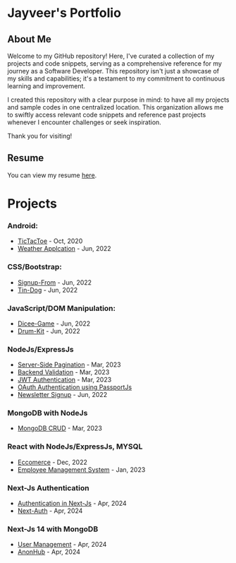 # Jayveer's Portfolio

## About Me
Welcome to my GitHub repository! Here, I've curated a collection of my projects and code snippets, serving as a comprehensive reference for my journey as a Software Developer. This repository isn't just a showcase of my skills and capabilities; it's a testament to my commitment to continuous learning and improvement.

I created this repository with a clear purpose in mind: to have all my projects and sample codes in one centralized location. This organization allows me to swiftly access relevant code snippets and reference past projects whenever I encounter challenges or seek inspiration.

Thank you for visiting!

## Resume
You can view my resume [here](https://github.com/jayyveer/resume/raw/main/Jayveer-Resume).

# Projects

### Android:
* [TicTacToe](https://github.com/jayyveer/TicTacToe) - Oct, 2020
* [Weather Applcation](https://github.com/jayyveer/Weather-App) - Jun, 2022

### CSS/Bootstrap:
* [Signup-From](https://github.com/jayyveer/Signup-form) - Jun, 2022
* [Tin-Dog](https://github.com/jayyveer/Tin-Dog) - Jun, 2022

### JavaScript/DOM Manipulation:
* [Dicee-Game](https://github.com/jayyveer/Dicee_Game) - Jun, 2022
* [Drum-Kit](https://github.com/jayyveer/Drum-Kit) - Jun, 2022

### NodeJs/ExpressJs
* [Server-Side Pagination](https://github.com/jayyveer/ndoe-server-side-pagination) - Mar, 2023
* [Backend Validation](https://github.com/jayyveer/node-backend-validation) - Mar, 2023
* [JWT Authentication](https://github.com/jayyveer/node-jwt-token) - Mar, 2023
* [OAuth Authentication using PassportJs](https://github.com/jayyveer/OAuth-passportJs)
* [Newsletter Signup](https://github.com/jayyveer/Newsletter-Signup) - Jun, 2022

### MongoDB with NodeJs
* [MongoDB CRUD](https://github.com/jayyveer/node-mongo-crud) - Mar, 2023

### React with NodeJs/ExpressJs, MYSQL
* [Eccomerce](https://github.com/jayyveer/Eccomerce) - Dec, 2022
* [Employee Management System](https://github.com/jayyveer/Employee-Management-System) - Jan, 2023

### Next-Js Authentication
* [Authentication in Next-Js](https://github.com/jayyveer/nextjs-authentication) - Apr, 2024
* [Next-Auth](https://github.com/jayyveer/nextAuth) - Apr, 2024

### Next-Js 14 with MongoDB
* [User Management](https://github.com/jayyveer/next-user-management) - Apr, 2024
* [AnonHub](https://github.com/jayyveer/AnonHub) - Apr, 2024
